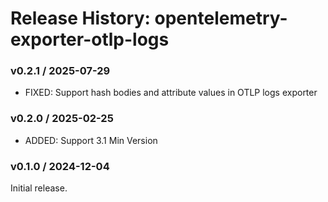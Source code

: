 # Release History: opentelemetry-exporter-otlp-logs

### v0.2.1 / 2025-07-29

* FIXED: Support hash bodies and attribute values in OTLP logs exporter

### v0.2.0 / 2025-02-25

- ADDED: Support 3.1 Min Version

### v0.1.0 / 2024-12-04

Initial release.
